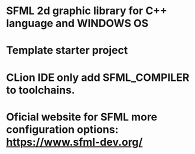 # SFML 2d graphic library for C++ language and WINDOWS OS 

# Template starter project 

# CLion IDE only add SFML_COMPILER to toolchains.

# Oficial website for SFML more configuration options: https://www.sfml-dev.org/
